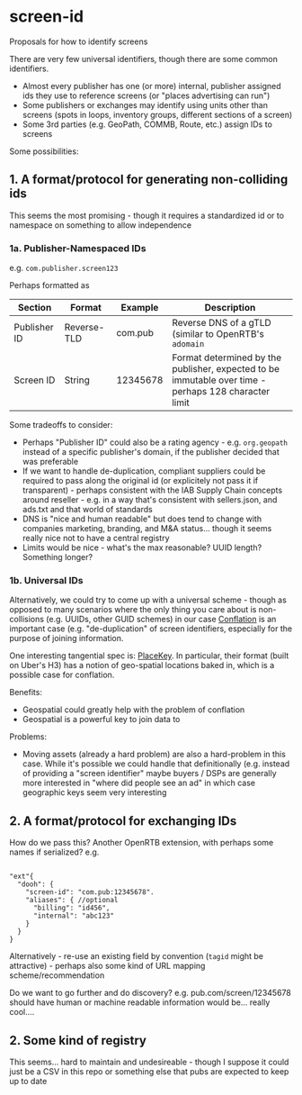 # screen-id
Proposals for how to identify screens

There are very few universal identifiers, though there are some common identifiers.

* Almost every publisher has one (or more) internal, publisher assigned ids they use to reference screens (or "places advertising can run")
* Some publishers or exchanges may identify using units other than screens (spots in loops, inventory groups, different sections of a screen)
* Some 3rd parties (e.g. GeoPath, COMMB, Route, etc.) assign IDs to screens

Some possibilities:

## 1. A format/protocol for generating non-colliding ids

This seems the most promising - though it requires a standardized id or to namespace on something to allow independence

### 1a. Publisher-Namespaced IDs

e.g. `com.publisher.screen123`

Perhaps formatted as

| Section      | Format      | Example  | Description                                                            |
| ------------ | ----------- | -------- | ---------------------------------------------------------------------- |
| Publisher ID | Reverse-TLD | com.pub  | Reverse DNS of a gTLD (similar to OpenRTB's `adomain`                                                |
| Screen ID    | String      | 12345678 | Format determined by the publisher, expected to be immutable over time - perhaps 128 character limit |

Some tradeoffs to consider:

* Perhaps "Publisher ID" could also be a rating agency - e.g. `org.geopath` instead of a specific publisher's domain, if the publisher decided that was preferable
* If we want to handle de-duplication, compliant suppliers could be required to pass along the original id (or explicitely not pass it if transparent) - perhaps consistent with the IAB Supply Chain concepts around reseller - e.g. in a way that's consistent with sellers.json, and ads.txt and that world of standards
* DNS is "nice and human readable" but does tend to change with companies marketing, branding, and M&A status... though it seems really nice not to have a central registry
* Limits would be nice - what's the max reasonable? UUID length? Something longer?

### 1b. Universal IDs

Alternatively, we could try to come up with a universal scheme - though as opposed to many scenarios where the only thing you care about is non-collisions (e.g. UUIDs, other GUID schemes) in our case [Conflation](https://en.wikipedia.org/wiki/Conflation) is an important case (e.g. "de-duplication" of screen identifiers, especially for the purpose of joining information.

One interesting tangential spec is: [PlaceKey](https://www.placekey.io/). In particular, their format (built on Uber's H3) has a notion of geo-spatial locations baked in, which is a possible case for conflation.

Benefits:

* Geospatial could greatly help with the problem of conflation
* Geospatial is a powerful key to join data to

Problems:

* Moving assets (already a hard problem) are also a hard-problem in this case. While it's possible we could handle that definitionally (e.g. instead of providing a "screen identifier" maybe buyers / DSPs are generally more interested in "where did people see an ad" in which case geographic keys seem very interesting

## 2. A format/protocol for exchanging IDs

How do we pass this? Another OpenRTB extension, with perhaps some names if serialized? e.g.

```jsonc

"ext"{
  "dooh": {
    "screen-id": "com.pub:12345678".
    "aliases": { //optional
      "billing": "id456",
      "internal": "abc123"
    }
  }
}

```

Alternatively - re-use an existing field by convention (`tagid` might be attractive) - perhaps also some kind of URL mapping scheme/recommendation

Do we want to go further and do discovery? e.g. pub.com/screen/12345678 should have human or machine readable information would be... really cool....

## 2. Some kind of registry

This seems... hard to maintain and undesireable - though I suppose it could just be a CSV in this repo or something else that pubs are expected to keep up to date
